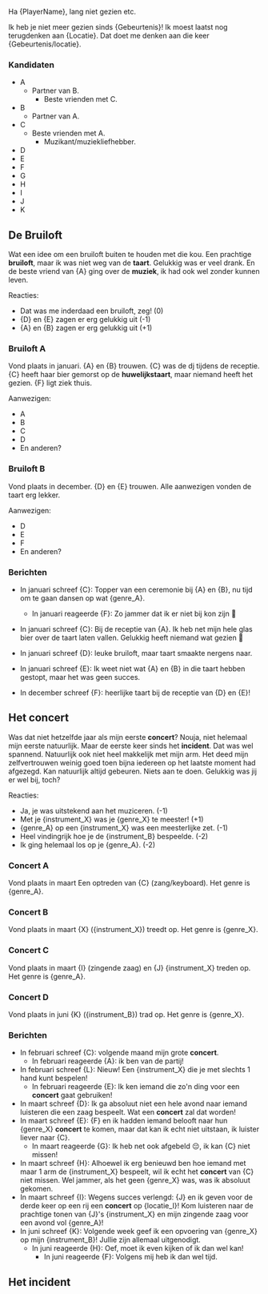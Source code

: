 Ha {PlayerName}, lang niet gezien etc.

Ik heb je niet meer gezien sinds {Gebeurtenis}!
Ik moest laatst nog terugdenken aan {Locatie}.
Dat doet me denken aan die keer {Gebeurtenis/locatie}.

### Kandidaten

- A
  - Partner van B.
	- Beste vrienden met C.
- B
  - Partner van A.
- C
  - Beste vrienden met A.
	- Muzikant/muziekliefhebber. 
- D
- E
- F
- G
- H
- I
- J
- K

## De Bruiloft

Wat een idee om een bruiloft buiten te houden met die kou.
Een prachtige __bruiloft__, maar ik was niet weg van de __taart__.
Gelukkig was er veel drank.
En de beste vriend van {A} ging over de __muziek__, ik had ook wel zonder kunnen leven.

Reacties:

- Dat was me inderdaad een bruiloft, zeg! (0)
- {D} en {E} zagen er erg gelukkig uit (-1)
- {A} en {B} zagen er erg gelukkig uit (+1)

### Bruiloft A 

Vond plaats in januari.
{A} en {B} trouwen.
{C} was de dj tijdens de receptie.
{C} heeft haar bier gemorst op de __huwelijkstaart__, maar niemand heeft het gezien.
{F} ligt ziek thuis.

Aanwezigen:

- A
- B
- C
- D
- En anderen?

### Bruiloft B

Vond plaats in december.
{D} en {E} trouwen.
Alle aanwezigen vonden de taart erg lekker.

Aanwezigen:

- D
- E
- F
- En anderen?

### Berichten

- In januari schreef {C}: Topper van een ceremonie bij {A} en {B}, nu tijd om te gaan dansen op wat {genre_A}.
	- In januari reageerde {F}: Zo jammer dat ik er niet bij kon zijn 🤒
- In januari schreef {C}: Bij de receptie van {A}. Ik heb net mijn hele glas bier over de taart laten vallen. Gelukkig heeft niemand wat gezien 🥴
- In januari schreef {D}: leuke bruiloft, maar taart smaakte nergens naar.
- In januari schreef {E}: Ik weet niet wat {A} en {B} in die taart hebben gestopt, maar het was geen succes.

- In december schreef {F}: heerlijke taart bij de receptie van {D} en {E}!

## Het concert

Was dat niet hetzelfde jaar als mijn eerste __concert__?
Nouja, niet helemaal mijn eerste natuurlijk.
Maar de eerste keer sinds het __incident__.
Dat was wel spannend.
Natuurlijk ook niet heel makkelijk met mijn arm.
Het deed mijn zelfvertrouwen weinig goed toen bijna iedereen op het laatste moment had afgezegd.
Kan natuurlijk altijd gebeuren.
Niets aan te doen.
Gelukkig was jij er wel bij, toch?

Reacties:

- Ja, je was uitstekend aan het muziceren. (-1)
- Met je {instrument_X} was je {genre_X} te meester! (+1)
- {genre_A} op een {instrument_X} was een meesterlijke zet. (-1)
- Heel vindingrijk hoe je de {instrument_B} bespeelde. (-2)
- Ik ging helemaal los op je {genre_A}. (-2)

### Concert A

Vond plaats in maart
Een optreden van {C} (zang/keyboard).
Het genre is {genre_A}.

### Concert B

Vond plaats in maart
{X} ({instrument_X}) treedt op.
Het genre is {genre_X}.

### Concert C

Vond plaats in maart
{I} (zingende zaag) en {J} {instrument_X} treden op.
Het genre is {genre_A}.

### Concert D

Vond plaats in juni
{K} ({instrument_B}) trad op.
Het genre is {genre_X}.

### Berichten

- In februari schreef {C}: volgende maand mijn grote __concert__.
  - In februari reageerde {A}: ik ben van de partij!
- In februari schreef {L}: Nieuw! Een {instrument_X} die je met slechts 1 hand kunt bespelen!
  - In februari reageerde {E}: Ik ken iemand die zo'n ding voor een __concert__ gaat gebruiken!
- In maart schreef {D}: Ik ga absoluut niet een hele avond naar iemand luisteren die een zaag bespeelt. Wat een __concert__ zal dat worden!
- In maart schreef {E}: {F} en ik hadden iemand belooft naar hun {genre_X} __concert__ te komen, maar dat kan ik echt niet uitstaan, ik luister liever naar {C}.
	- In maart reageerde {G}: Ik heb net ook afgebeld 😔, ik kan {C} niet missen!
- In maart schreef {H}: Alhoewel ik erg benieuwd ben hoe iemand met maar 1 arm de {instrument_X} bespeelt, wil ik echt het __concert__ van {C} niet missen. Wel jammer, als het geen {genre_X} was, was ik absoluut gekomen.
- In maart schreef {I}: Wegens succes verlengd: {J} en ik geven voor de derde keer op een rij een __concert__ op {locatie_I}! Kom luisteren naar de prachtige tonen van {J}'s {instrument_X} en mijn zingende zaag voor een avond vol {genre_A}!
- In juni schreef {K}: Volgende week geef ik een opvoering van {genre_X} op mijn {instrument_B}! Jullie zijn allemaal uitgenodigt.
  - In juni reageerde {H}: Oef, moet ik even kijken of ik dan wel kan!
	- In juni reageerde {F}: Volgens mij heb ik dan wel tijd.

## Het incident
